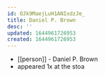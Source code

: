```yaml
---
id: OJk9MaejLuH1ANIxdzJe_
title: Daniel P. Brown
desc: ''
updated: 1644961726953
created: 1644961726953
---
```



- [[person]] - Daniel P. Brown
- appeared 1x at the stoa
